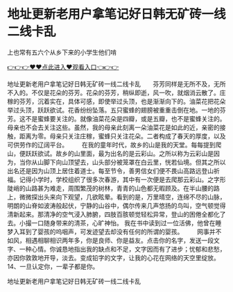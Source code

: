 # 地址更新老用户拿笔记好日韩无矿砖一线二线卡乱
上也常有五六个从乡下来的小学生他们啃

<a href="https://github.com/zchuit/pxmid/issues/2">👉👉👉♥♥点此进入♥观看入口👈👉👉</a>

地址更新老用户拿笔记好日韩无矿砖一线二线卡乱　　芬芳同样是无所不及，无所不入的。不仅是花朵的芬芳。花朵的芬芳，稍纵即逝，风一吹，就烟消云散了。庄稼的芬芳，沉着实在，具体可感，即使举过头顶，也是渐渐向下的。油菜花把花朵举过头顶，跃跃欲试。花香纷纷坠落。五只蜜蜂的翅膀被重重击倒在地。一地的芬芳。这不是蜜蜂要关注的。就像油菜花朵是四瓣，或是五瓣，也不是蜜蜂关注的。母亲也不会去关注这些。虽然，我的母亲此刻离一朵油菜花是如此的近，亲密的接触，距离为零。母亲只关注庄稼，蜜蜂只关注花朵。二者构成了春天的厚度，以及可供劳作的辽阔平台。
　　在我的童年时代，故乡的山是我的天堂。每每提到爬山，便跃跃欲试。故乡的山里面，最为出名的是云彩山。之所以称为云彩山是因为，当你从山脚下向山顶望去，山头部分被笼罩在白云里，恍若仙境。但其之所以出名还是因为山顶上居住着道士。每至节令，善男信女们便不畏山高路远登山祈福。记得小学时，学校组织了很多次春游，其中有一次便是去爬那云彩山。之字形陡峭的山路甚为难走，周围繁茂的树林，青青的山色都无暇顾及。在半山腰的路上，微微探出头来向下观望，几欲眩晕。看到的是，万里晴空，连绵不尽的山脉，明朗的山脊如波涛般起伏，宁静的山谷中，偶尔传来几声悠扬的鸟叫，空气顿觉得清新起来。那清净的空气浸入肺腑，四肢百胲顿觉轻松异常，登山的困倦全都化了去。小撮一口随身带来的清茶，心旷神怡。
我在书中读到过一位活佛，他曾在睡梦入耳到了婴孩的呜咽声，可发迹望去却没有任何的所谓的婴孩。
　　网事并不如风，相遇相聊相识两年多，你是良师、你是益友。点击你的名字，发送一段文字、一种心情。你诚恳地指出我的缺点和不足，文字因而有了进步；忧郁和悲愁，亦因你敦敦地开导，淡去。变成铅字的文字，让我的心花在网络的天空里绽放。
	14、一旦认定你，一辈子都是你。

地址更新老用户拿笔记好日韩无矿砖一线二线卡乱
